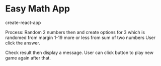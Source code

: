 # Easy Math App

create-react-app

Process:
Random 2 numbers then and create options for 3 which is randomed from margin 1-19 more or less from sum of two numbers
User click the answer. 

Check result then display a message. User can click button to play new game again after that.





